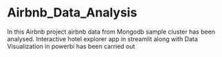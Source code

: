 # Airbnb_Data_Analysis
In this Airbnb project airbnb data from Mongodb sample cluster  has been analysed. Interactive hotel explorer app in streamlit along with Data Visualization in powerbi has been carried out
